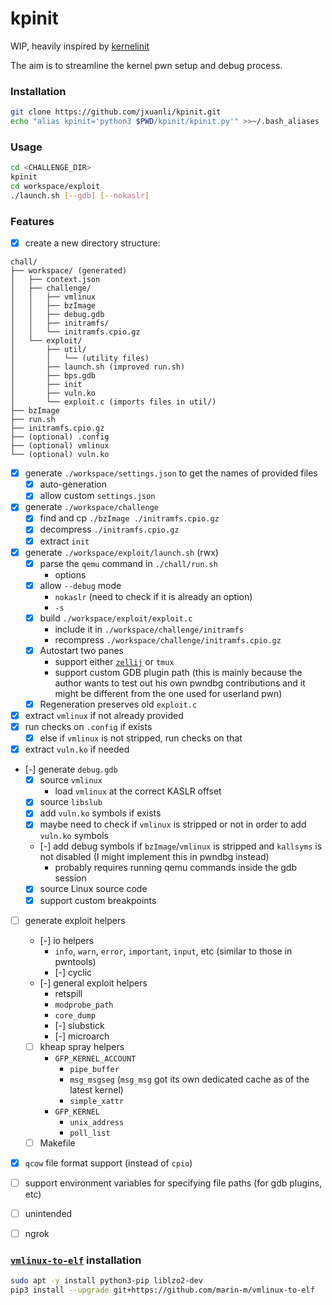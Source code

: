 # kpinit

WIP, heavily inspired by [kernelinit](https://github.com/Myldero/kernelinit)

The aim is to streamline the kernel pwn setup and debug process. 

### Installation

```bash
git clone https://github.com/jxuanli/kpinit.git
echo "alias kpinit='python3 $PWD/kpinit/kpinit.py'" >>~/.bash_aliases
```

### Usage
```bash
cd <CHALLENGE_DIR>
kpinit
cd workspace/exploit
./launch.sh [--gdb] [--nokaslr]
```


### Features
- [x] create a new directory structure: 
```
chall/
├── workspace/ (generated)
│   ├── context.json
│   ├── challenge/
│   │   ├── vmlinux
│   │   ├── bzImage
│   │   ├── debug.gdb
│   │   ├── initramfs/
│   │   └── initramfs.cpio.gz
│   └── exploit/
│       ├── util/
│       │   └── (utility files)
│       ├── launch.sh (improved run.sh)
│       ├── bps.gdb 
│       ├── init
│       ├── vuln.ko
│       └── exploit.c (imports files in util/)
├── bzImage
├── run.sh
├── initramfs.cpio.gz
├── (optional) .config
├── (optional) vmlinux
└── (optional) vuln.ko
```
- [x] generate `./workspace/settings.json` to get the names of provided files
  - [x] auto-generation
  - [x] allow custom `settings.json`
- [x] generate `./workspace/challenge`
  - [x] find and cp `./bzImage ./initramfs.cpio.gz`
  - [x] decompress `./initramfs.cpio.gz`
  - [x] extract `init`
- [x] generate `./workspace/exploit/launch.sh` (rwx)
  - [x] parse the `qemu` command in `./chall/run.sh`
    - options 
  - [x] allow `--debug` mode
    - `nokaslr` (need to check if it is already an option)
    - `-s`
  - [x] build `./workspace/exploit/exploit.c`
    - include it in `./workspace/challenge/initramfs`
    - recompress `./workspace/challenge/initramfs.cpio.gz` 
  - [x] Autostart two panes
    - support either [`zellij`](https://github.com/zellij-org/zellij) or `tmux`
    - support custom GDB plugin path (this is mainly because the author wants to test out his own pwndbg contributions and it might be different from the one used for userland pwn)
  - [x] Regeneration preserves old `exploit.c`
- [x] extract `vmlinux` if not already provided
- [x] run checks on `.config` if exists
  - [x] else if `vmlinux` is not stripped, run checks on that
- [x] extract `vuln.ko` if needed 
- [-] generate `debug.gdb`
  - [x] source `vmlinux`
    - load `vmlinux` at the correct KASLR offset
  - [x] source `libslub`
  - [x] add `vuln.ko` symbols if exists
  - [x] maybe need to check if `vmlinux` is stripped or not in order to add `vuln.ko` symbols 
  - [-] add debug symbols if `bzImage`/`vmlinux` is stripped and `kallsyms` is not disabled (I might implement this in pwndbg instead)
    - probably requires running qemu commands inside the gdb session
  - [x] source Linux source code
  - [x] support custom breakpoints
- [ ] generate exploit helpers
  - [-] io helpers
    - `info`, `warn`, `error`, `important`, `input`, etc (similar to those in pwntools)
    - [-] cyclic
  - [-] general exploit helpers
    - retspill
    - `modprobe_path`
    - `core_dump`
    - [-] slubstick
    - [-] microarch
  - [ ] kheap spray helpers
    - `GFP_KERNEL_ACCOUNT`
      - `pipe_buffer`
      - `msg_msgseg` (`msg_msg` got its own dedicated cache as of the latest kernel)
      - `simple_xattr`
    - `GFP_KERNEL`
      - `unix_address`
      - `poll_list`
  - [ ] Makefile
- [x] `qcow` file format support (instead of `cpio`)
- [ ] support environment variables for specifying file paths (for gdb plugins, etc)
- [ ] unintended
- [ ] ngrok


### [`vmlinux-to-elf`](https://github.com/marin-m/vmlinux-to-elf) installation
```bash
sudo apt -y install python3-pip liblzo2-dev
pip3 install --upgrade git+https://github.com/marin-m/vmlinux-to-elf
```
